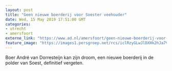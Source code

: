```yaml
---
layout: post
title: "Geen nieuwe boerderij voor Soester veehouder"
date: Wed, 15 May 2019 17:51:00 GMT
categories: 
- utrecht 
- amersfoort 
externe_link: "https://www.ad.nl/amersfoort/geen-nieuwe-boerderij-voor-soester-veehouder~ad90d8d8/"
feature_image: "https://images1.persgroep.net/rcs/iclRzyGLwJlDXHk2hJa7VntI_DE/diocontent/41447921/_fitwidth/400/?appId=21791a8992982cd8da851550a453bd7f&quality=0.7"
---
```


Boer André van Dorresteijn kan zijn droom, een nieuwe boerderij in de polder van Soest, definitief vergeten.
